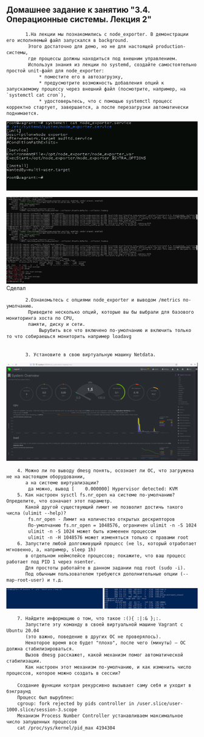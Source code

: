 ## Домашнее задание к занятию "3.4. Операционные системы. Лекция 2"
           1.На лекции мы познакомились с node_exporter. В демонстрации его исполняемый файл запускался в background.
            Этого достаточно для демо, но не для настоящей production-системы, 
            где процессы должны находиться под внешним управлением. 
            Используя знания из лекции по systemd, создайте самостоятельно простой unit-файл для node_exporter:
                * поместите его в автозагрузку,
                * предусмотрите возможность добавления опций к запускаемому процессу через внешний файл (посмотрите, например, на `systemctl cat cron`),
                * удостоверьтесь, что с помощью systemctl процесс корректно стартует, завершается, а после перезагрузки автоматически поднимается.

![img_4.png](img_4.png)

![img_3.png](img_3.png)Сделал
    
           2.Ознакомьтесь с опциями node_exporter и выводом /metrics по-умолчанию. 
            Приведите несколько опций, которые вы бы выбрали для базового мониторинга хоста по CPU, 
            памяти, диску и сети.
                Вырубить все что включено по-умолчанию и включить только то что собираешься мониторить например loadavg
                                    
            
           3. Установите в свою виртуальную машину Netdata.
![img_2.png](img_2.png)

        4. Можно ли по выводу dmesg понять, осознает ли ОС, что загружена не на настоящем оборудовании,
           а на системе виртуализации?
            да можно, вывод [    0.000000] Hypervisor detected: KVM
        5. Как настроен sysctl fs.nr_open на системе по-умолчанию? Определите, что означает этот параметр. 
           Какой другой существующий лимит не позволит достичь такого числа (ulimit --help)?
            fs.nr_open - Лимит на количество открытых дескрипторов
            По-умолчанию fs.nr_open = 1048576, ограничен ulimit -n -S 1024 
            ulimit -n -S 1024 может быть измеенен процессом
            ulimit -n -H 1048576 может изменяться только с правами root
        6. Запустите любой долгоживущий процесс (не ls, который отработает мгновенно, а, например, sleep 1h)
           в отдельном неймспейсе процессов; покажите, что ваш процесс работает под PID 1 через nsenter.
           Для простоты работайте в данном задании под root (sudo -i).
           Под обычным пользователем требуются дополнительные опции (--map-root-user) и т.д.
![img_1.png](img_1.png)

        7. Найдите информацию о том, что такое :(){ :|:& };:. 
           Запустите эту команду в своей виртуальной машине Vagrant с Ubuntu 20.04 
           (это важно, поведение в других ОС не проверялось).
           Некоторое время все будет "плохо", после чего (минуты) – ОС должна стабилизироваться. 
           Вызов dmesg расскажет, какой механизм помог автоматической стабилизации. 
           Как настроен этот механизм по-умолчанию, и как изменить число процессов, которое можно создать в сессии?
           
        Создание функции котрая рекурсивно вызывает саму себя и уходит в бэкграунд
        Процесс был вырублен:
        cgroup: fork rejected by pids controller in /user.slice/user-1000.slice/session-3.scope
        Механизм Process Number Controller устанавливаем максимальное число запущенных процессов
        cat /proc/sys/kernel/pid_max 4194304

        
